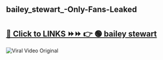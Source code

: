 
 ## bailey_stewart_-Only-Fans-Leaked

# <h2><a href="https://clipsfans.com/bailey_stewart_&ref=git">🔗 Click to LINKS ⏩⏩ 👉 🟢 bailey stewart  </a></h2>

<a href="https://clipsfans.com/bailey_stewart_&ref=git" rel="nofollow" data-target="animated-image.originalLink"><img src="https://i.ibb.co.com/xMMVF88/686577567.gif" alt="Viral Video Original" style="max-width: 100%; display: inline-block;" data-target="animated-image.originalImage"></a>
